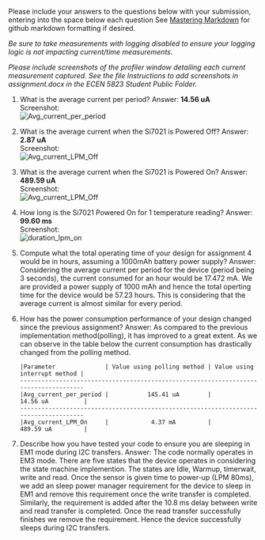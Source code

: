 Please include your answers to the questions below with your submission, entering into the space below each question
See [Mastering Markdown](https://guides.github.com/features/mastering-markdown/) for github markdown formatting if desired.

*Be sure to take measurements with logging disabled to ensure your logging logic is not impacting current/time measurements.*

*Please include screenshots of the profiler window detailing each current measurement captured.  See the file Instructions to add screenshots in assignment.docx in the ECEN 5823 Student Public Folder.* 

1. What is the average current per period?
   Answer: **14.56 uA**
   <br>Screenshot:  
   ![Avg_current_per_period](https://github.com/CU-ECEN-5823/ecen5823-assignment4-Mich2899/blob/master/questions/screenshots/assignment4/avg_current_per_period.PNG)  

2. What is the average current when the Si7021 is Powered Off?
   Answer: **2.87 uA**
   <br>Screenshot:  
   ![Avg_current_LPM_Off](https://github.com/CU-ECEN-5823/ecen5823-assignment4-Mich2899/blob/master/questions/screenshots/assignment4/Avg_current_LPM_Off.PNG)  

3. What is the average current when the Si7021 is Powered On?
   Answer: **489.59 uA**
   <br>Screenshot:  
   ![Avg_current_LPM_Off](https://github.com/CU-ECEN-5823/ecen5823-assignment4-Mich2899/blob/master/questions/screenshots/assignment4/Avg_current_LPM_On.PNG)  

4. How long is the Si7021 Powered On for 1 temperature reading?
   Answer: **99.60 ms**
   <br>Screenshot:  
   ![duration_lpm_on](https://github.com/CU-ECEN-5823/ecen5823-assignment4-Mich2899/blob/master/questions/screenshots/assignment4/duration_lpm_on.PNG)  

5. Compute what the total operating time of your design for assignment 4 would be in hours, assuming a 1000mAh battery power supply?
   Answer: Considering the average current per period for the device (period being 3 seconds), the current consumed for an hour would be 17.472 mA. We are provided a power supply of 1000 mAh and hence the total operting time for the device would be 57.23 hours. This is considering that the average current is almost similar for every period. 
   
6. How has the power consumption performance of your design changed since the previous assignment?
   Answer: As compared to the previous implementation method(polling), it has improved to a great extent. As we can observe in the table below the current consumption has drastically changed from the polling method.
   ```
   |Parameter              | Value using polling method | Value using interrupt method |
   -------------------------------------------------------------------------------------
   |Avg_current_per_period |           145.41 uA        |            14.56 uA          |
   -------------------------------------------------------------------------------------
   |Avg_current_LPM_On     |            4.37 mA         |            489.59 uA         |
   ```
7. Describe how you have tested your code to ensure you are sleeping in EM1 mode during I2C transfers.
   Answer: The code normally operates in EM3 mode. There are five states that the device operates in considering the state machine implemention. The states are Idle, Warmup, timerwait, write and read. Once the sensor is given time to power-up (LPM 80ms), we add an sleep power manager requirement for the device to sleep in EM1 and remove this requirement once the write transfer is completed. Similarly, the requirement is added after the 10.8 ms delay between write and read transfer is completed. Once the read transfer successfully finishes we remove the requirement. Hence the device successfully sleeps during I2C transfers.
   


